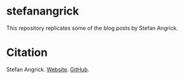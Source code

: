 # stefanangrick

This repository replicates some of the blog posts by Stefan Angrick.

# Citation

Stefan Angrick. [Website](https://github.com/stefanangrick). [GitHub](https://stefan.angrick.me/).